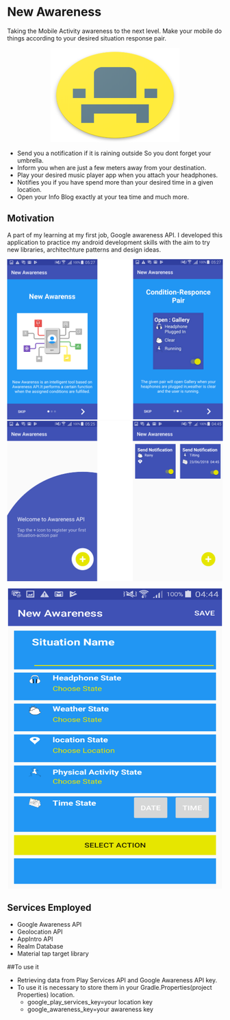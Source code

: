 # New Awareness
Taking the Mobile Activity awareness to the next level. Make your mobile do things according to your desired situation response pair.


<p align="center">
  <img width="300" height="220" src="app/src/main/res/drawable/start_logo.png">
</p>

- Send you a notification if it is raining outside So you dont forget your umbrella.
- Inform you when are just a few meters away from your destination.
- Play your desired music player app when you attach your headphones.
- Notifies you if you have spend more than your desired time in a given location.
- Open your Info Blog exactly at your tea time and much more.


##  Motivation
A part of my learning at my first job, Google awareness API. 
I developed this application  to practice my android development skills with the aim to try new libraries, 
architechture patterns and design ideas.

<img src="app/src/main/res/drawable/one.png">


<img src="app/src/main/res/drawable/two.png">


<p align="center">
  <img width="500" height="700" src="app/src/main/res/drawable/three.png">
</p>

## Services Employed


- Google Awareness API
- Geolocation API
- AppIntro API
- Realm Database
- Material tap target library


 ##To use it
 
 
- Retrieving data from Play Services API and Google Awareness API key.
- To use it is necessary to store them in your Gradle.Properties(project Properties) location.
  - google_play_services_key=your location key
  - google_awareness_key=your awareness key
